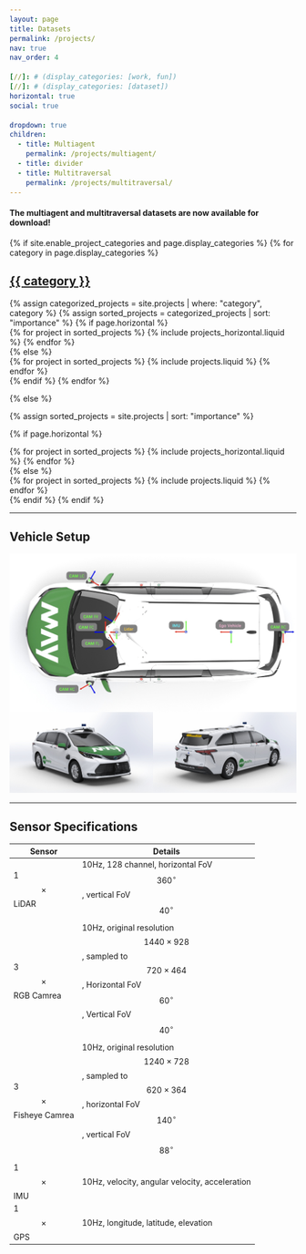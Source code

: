 ```yaml
---
layout: page
title: Datasets
permalink: /projects/
nav: true
nav_order: 4

[//]: # (display_categories: [work, fun])
[//]: # (display_categories: [dataset])
horizontal: true
social: true

dropdown: true
children:
  - title: Multiagent
    permalink: /projects/multiagent/
  - title: divider
  - title: Multitraversal
    permalink: /projects/multitraversal/
---
```


#### The multiagent and multitraversal datasets are now available for download!


<!-- pages/datasets.md -->
<div class="projects">
{% if site.enable_project_categories and page.display_categories %}
  <!-- Display categorized projects -->
  {% for category in page.display_categories %}
  <a id="{{ category }}" href=".#{{ category }}">
    <h2 class="category">{{ category }}</h2>
  </a>
  {% assign categorized_projects = site.projects | where: "category", category %}
  {% assign sorted_projects = categorized_projects | sort: "importance" %}
  <!-- Generate cards for each project -->
  {% if page.horizontal %}
  <div class="container">
    <div class="row row-cols-1 row-cols-md-2">
    {% for project in sorted_projects %}
      {% include projects_horizontal.liquid %}
    {% endfor %}
    </div>
  </div>
  {% else %}
  <div class="row row-cols-1 row-cols-md-3">
    {% for project in sorted_projects %}
      {% include projects.liquid %}
    {% endfor %}
  </div>
  {% endif %}
  {% endfor %}

{% else %}

<!-- Display projects without categories -->

{% assign sorted_projects = site.projects | sort: "importance" %}

  <!-- Generate cards for each project -->

{% if page.horizontal %}

  <div class="container">
    <div class="row row-cols-1 row-cols-md-2">
    {% for project in sorted_projects %}
      {% include projects_horizontal.liquid %}
    {% endfor %}
    </div>
  </div>
  {% else %}
  <div class="row row-cols-1 row-cols-md-3">
    {% for project in sorted_projects %}
      {% include projects.liquid %}
    {% endfor %}
  </div>
  {% endif %}
{% endif %}
</div>


---
## Vehicle Setup
<img src="../assets/img/vehicle_setup.jpg" alt="drawing" style="width:800px;"/>

---
## Sensor Specifications

| Sensor                      | Details                                                                                                                               |
|-----------------------------|---------------------------------------------------------------------------------------------------------------------------------------|
| 1 $$\times$$ LiDAR          | 10Hz, 128 channel, horizontal FoV $$360^\circ$$, vertical FoV $$40^\circ$$                                                            |
| 3 $$\times$$ RGB Camrea     | 10Hz, original resolution $$1440 \times 928$$, sampled to $$720 \times 464$$, Horizontal FoV $$60^\circ$$, Vertical FoV $$40^\circ$$  |
| 3 $$\times$$ Fisheye Camrea | 10Hz, original resolution $$1240 \times 728$$, sampled to $$620 \times 364$$, horizontal FoV $$140^\circ$$, vertical FoV $$88^\circ$$ |
| 1 $$\times$$ IMU            | 10Hz, velocity, angular velocity, acceleration                                                                                        |
| 1 $$\times$$ GPS            | 10Hz, longitude, latitude, elevation                                                                                                  |


